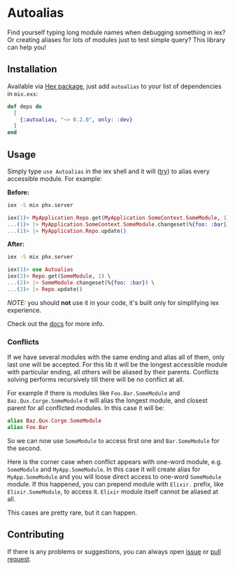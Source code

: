 # Autoalias

Find yourself typing long module names when debugging something in iex?
Or creating aliases for lots of modules just to test simple query? This library can help you!

## Installation

Available via [Hex package](https://hex.pm/packages/autoalias), just add `autoalias` to
your list of dependencies in `mix.exs`:

```elixir
def deps do
  [
    {:autoalias, "~> 0.2.0", only: :dev}
  ]
end
```

## Usage

Simply type `use Autoalias` in the iex shell and it will ([try](#conflicts)) to alias every accessible module.
For example:

**Before:**

```bash
iex -S mix phx.server
```

```elixir
iex(1)> MyApplication.Repo.get(MyApplication.SomeContext.SomeModule, 1) \
...(1)> |> MyApplication.SomeContext.SomeModule.changeset(%{foo: :bar}) \
...(1)> |> MyApplication.Repo.update()
```

**After:**

```bash
iex -S mix phx.server
```

```elixir
iex(1)> use Autoalias
iex(2)> Repo.get(SomeModule, 1) \
...(2)> |> SomeModule.changeset(%{foo: :bar}) \
...(2)> |> Repo.update()
```

_NOTE:_ you should **not** use it in your code, it's built only for simplifying iex experience.

Check out the [docs](https://hexdocs.pm/autoalias) for more info.

### Conflicts

If we have several modules with the same ending and alias all of them, only last one will be accepted.
For this lib it will be the longest accessible module with particular ending, all others will be aliased
by their parents. Conflicts solving performs recursively till there will be no conflict at all.

For example if there is modules like `Foo.Bar.SomeModule` and `Baz.Qux.Corge.SomeModule` it will alias the longest module,
and closest parent for all conflicted modules. In this case it will be:

```elixir
alias Baz.Qux.Corge.SomeModule
alias Foo.Bar
```

So we can now use `SomeModule` to access first one and `Bar.SomeModule` for the second.

Here is the corner case when conflict appears with one-word module, e.g. `SomeModule` and `MyApp.SomeModule`.
In this case it will create alias for `MyApp.SomeModule` and you will loose direct access to one-word `SomeModule`
module. If this happened, you can prepend module with `Elixir.` prefix, like `Elixir.SomeModule`, to access it.
`Elixir` module itself cannot be aliased at all.

This cases are pretty rare, but it can happen.

## Contributing

If there is any problems or suggestions, you can always open [issue](https://github.com/ARtoriouSs/autoalias/issues)
or [pull request](https://github.com/ARtoriouSs/autoalias/pulls).
